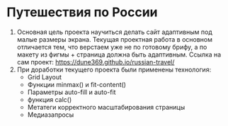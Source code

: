 # Путешествия по России

1. Основная цель проекта научиться делать сайт адаптивным под малые размеры экрана. Текущая проектная работа в        основном отличается тем, что верстаем уже не по готовому брифу, а по макету из фигмы + страница должна быть адаптивным.
Ссылка на сам проект: https://dune369.github.io/russian-travel/
2. При доработки текущего проекта были применены технология:
    * Grid Layout
    * Функции minmax() и fit-content()
    * Параметры auto-fill и auto-fit
    * функция calc()
    * Метатеги корректного масштабирования страницы
    * Медиазапросы

